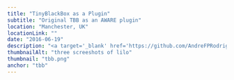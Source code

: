 ```yaml
---
title: "TinyBlackBox as a Plugin"
subtitle: "Original TBB as an AWARE plugin"
location: "Manchester, UK"
locationLink: ""
date: "2016-06-19"
description: "<a target='_blank' href='https://github.com/AndreFPRodrigues/TBB'>TinyBlackBox</a> is an Android app that captures interaction data. It was developed by <a target='_blank' href='http://dl.acm.org/citation.cfm?id=2811379&dl=ACM&coll=DL&CFID=843847077&CFTOKEN=52456863'>researchers</a> from the University of Dundee and Lisbon. I modified the original app to work with the <a target='_blank' href='http://www.awareframework.com/'>Aware Framework</a> to allow for encryption and web syncronisation."
thumbnailAlt: "three screeshots of lilo"
thumbnail: "tbb.png"
anchor: "tbb"
---
```

